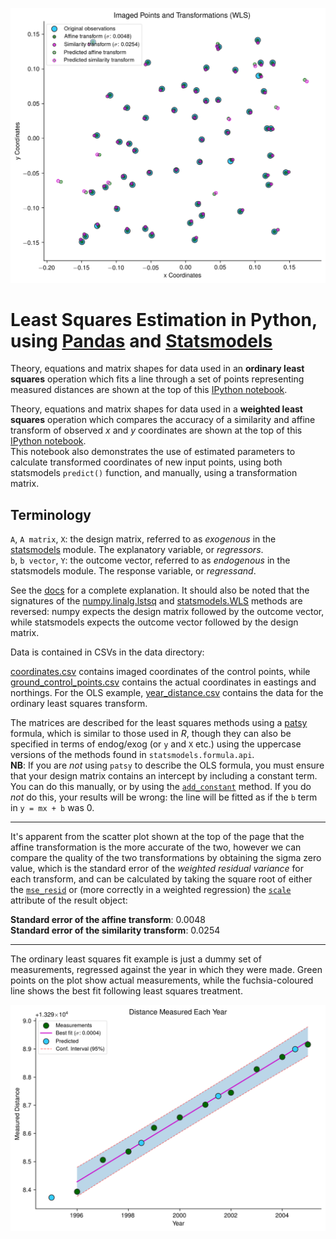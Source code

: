 [![WLS](WLS.png)](http://nbviewer.ipython.org/urls/raw.github.com/urschrei/linalg/master/notebooks/weighted_least_squares.ipynb "Affinity.")

# Least Squares Estimation in Python, using [Pandas](http://pandas.pydata.org) and [Statsmodels](http://statsmodels.sourceforge.net)

Theory, equations and matrix shapes for data used in an **ordinary least squares** operation which fits a line through a set of points representing measured distances are shown at the top of this [IPython notebook](http://nbviewer.ipython.org/urls/raw.github.com/urschrei/linalg/master/notebooks/ordinary_least_squares.ipynb).

Theory, equations and matrix shapes for data used in a **weighted least squares** operation which compares the accuracy of a similarity and affine transform of observed *x* and *y* coordinates are shown at the top of this [IPython notebook](http://nbviewer.ipython.org/urls/raw.github.com/urschrei/linalg/master/notebooks/weighted_least_squares.ipynb).  
This notebook also demonstrates the use of estimated parameters to calculate transformed coordinates of new input points, using both statsmodels `predict()` function, and manually, using a transformation matrix.

## Terminology
`A`, `A matrix`, `X`: the design matrix, referred to as *exogenous* in the [statsmodels](http://statsmodels.sourceforge.net/stable/) module. The explanatory variable, or *regressors*.  
`b`, `b vector`, `Y`: the outcome vector, referred to as *endogenous* in the statsmodels module. The response variable, or *regressand*.  

See the [docs](http://statsmodels.sourceforge.net/devel/endog_exog.html) for a complete explanation.
It should also be noted that the signatures of the [numpy.linalg.lstsq](http://docs.scipy.org/doc/numpy/reference/generated/numpy.linalg.lstsq.html) and [statsmodels.WLS](http://statsmodels.sourceforge.net/devel/generated/statsmodels.regression.linear_model.WLS.html#statsmodels.regression.linear_model.WLS) methods are reversed: numpy expects the design matrix followed by the outcome vector, while statsmodels expects the outcome vector followed by the design matrix.  

Data is contained in CSVs in the data directory:

[coordinates.csv](data/coordinates.csv) contains imaged coordinates of the control points, while [ground_control_points.csv](data/ground_control_points.csv) contains the actual coordinates in eastings and northings. For the OLS example, [year_distance.csv](data/year_distance.csv) contains the data for the ordinary least squares transform.  

The matrices are described for the least squares methods using a [patsy](http://patsy.readthedocs.org/en/latest/overview.html) formula, which is similar to those used in *R*, though they can also be specified in terms of endog/exog (or `y` and `X` etc.) using the uppercase versions of the methods found in `statsmodels.formula.api`.  
**NB**: If you are _not_ using `patsy` to describe the OLS formula, you must ensure that your design matrix contains an intercept by including a constant term. You can do this manually, or by using the [`add_constant`](https://www.statsmodels.org/stable/generated/statsmodels.tools.tools.add_constant.html) method. If you do _not_ do this, your results will be wrong: the line will be fitted as if the `b` term in `y = mx + b` was 0.

---
It's apparent from the scatter plot shown at the top of the page that the affine transformation is the more accurate of the two, however we can compare the quality of the two transformations by obtaining the sigma zero value, which is the standard error of the *weighted residual variance* for each transform, and can be calculated by taking the square root of either the [`mse_resid`](http://en.wikipedia.org/wiki/Mean_squared_error#Regression) or (more correctly in a weighted regression) the [`scale`](http://statsmodels.sourceforge.net/stable/generated/statsmodels.regression.linear_model.RegressionResults.html) attribute of the result object:  

**Standard error of the affine transform**: 0.0048  
**Standard error of the similarity transform**: 0.0254

---
The ordinary least squares fit example is just a dummy set of measurements, regressed against the year in which they were made.
Green points on the plot show actual measurements, while the fuchsia-coloured line shows the best fit following least squares treatment.  

[![OLS](OLS.png)](http://nbviewer.ipython.org/urls/raw.github.com/urschrei/linalg/master/notebooks/ordinary_least_squares.ipynb "Pretty Simple.")
